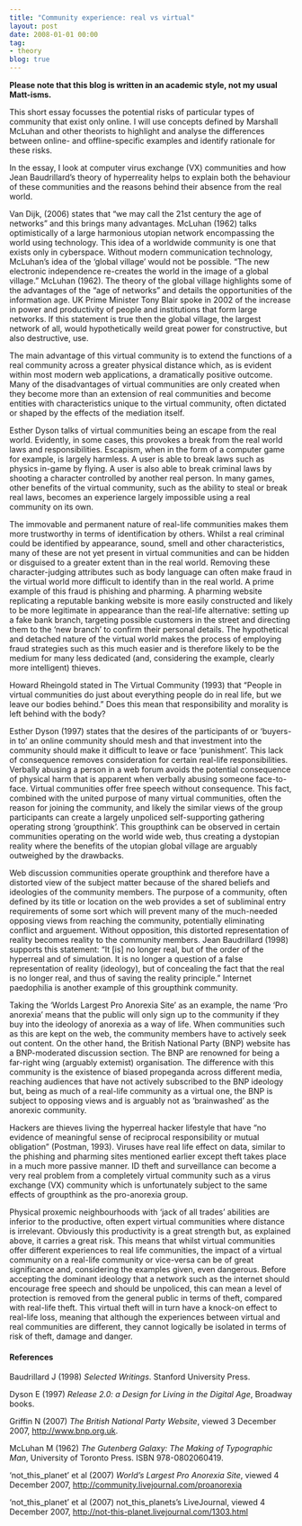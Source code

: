 ```yaml
---
title: "Community experience: real vs virtual"
layout: post
date: 2008-01-01 00:00
tag:
- theory
blog: true
---
```


**Please note that this blog is written in an academic style, not my usual Matt-isms.**

This short essay focusses the potential risks of particular types of community that exist only online. I will use concepts defined by Marshall McLuhan and other theorists to highlight and analyse the differences between online- and offline-specific examples and identify rationale for these risks.

In the essay, I look at computer virus exchange (VX) communities and how Jean Baudrillard’s theory of hyperreality helps to explain both the behaviour of these communities and the reasons behind their absence from the real world.

Van Dijk, (2006) states that “we may call the 21st century the age of networks” and this brings many advantages. McLuhan (1962) talks optimistically of a large harmonious utopian network encompassing the world using technology. This idea of a worldwide community is one that exists only in cyberspace. Without modern communication technology, McLuhan’s idea of the ‘global village’ would not be possible. “The new electronic independence re-creates the world in the image of a global village.” McLuhan (1962). The theory of the global village highlights some of the advantages of the “age of networks” and details the opportunities of the information age. UK Prime Minister Tony Blair spoke in 2002 of the increase in power and productivity of people and institutions that form large networks. If this statement is true then the global village, the largest network of all, would hypothetically weild great power for constructive, but also destructive, use.

The main advantage of this virtual community is to extend the functions of a real community across a greater physical distance which, as is evident within most modern web applications, a dramatically positive outcome. Many of the disadvantages of virtual communities are only created when they become more than an extension of real communities and become entities with characteristics unique to the virtual community, often dictated or shaped by the effects of the mediation itself.

Esther Dyson talks of virtual communities being an escape from the real world. Evidently, in some cases, this provokes a break from the real world laws and responsibilities. Escapism, when in the form of a computer game for example, is largely harmless. A user is able to break laws such as physics in-game by flying. A user is also able to break criminal laws by shooting a character controlled by another real person. In many games, other benefits of the virtual community, such as the ability to steal or break real laws, becomes an experience largely impossible using a real community on its own.

The immovable and permanent nature of real-life communities makes them more trustworthy in terms of identification by others. Whilst a real criminal could be identified by appearance, sound, smell and other characteristics, many of these are not yet present in virtual communities and can be hidden or disguised to a greater extent than in the real world. Removing these character-judging attributes such as body language can often make fraud in the virtual world more difficult to identify than in the real world. A prime example of this fraud is phishing and pharming. A pharming website replicating a reputable banking website is more easily constructed and likely to be more legitimate in appearance than the real-life alternative: setting up a fake bank branch, targeting possible customers in the street and directing them to the ‘new branch’ to confirm their personal details. The hypothetical and detached nature of the virtual world makes the process of employing fraud strategies such as this much easier and is therefore likely to be the medium for many less dedicated (and, considering the example, clearly more intelligent) thieves.

Howard Rheingold stated in The Virtual Community (1993) that “People in virtual communities do just about everything people do in real life, but we leave our bodies behind.” Does this mean that responsibility and morality is left behind with the body?

Esther Dyson (1997) states that the desires of the participants of or ‘buyers-in to’ an online community should mesh and that investment into the community should make it difficult to leave or face ‘punishment’. This lack of consequence removes consideration for certain real-life responsibilities. Verbally abusing a person in a web forum avoids the potential consequence of physical harm that is apparent when verbally abusing someone face-to-face. Virtual communities offer free speech without consequence. This fact, combined with the united purpose of many virtual communities, often the reason for joining the community, and likely the similar views of the group participants can create a largely unpoliced self-supporting gathering operating strong ‘groupthink&#8217;. This groupthink can be observed in certain communities operating on the world wide web, thus creating a dystopian reality where the benefits of the utopian global village are arguably outweighed by the drawbacks.

Web discussion communities operate groupthink and therefore have a distorted view of the subject matter because of the shared beliefs and ideologies of the community members. The purpose of a community, often defined by its title or location on the web provides a set of subliminal entry requirements of some sort which will prevent many of the much-needed opposing views from reaching the community, potentially eliminating conflict and arguement. Without opposition, this distorted representation of reality becomes reality to the community members. Jean Baudrillard (1998) supports this statement: “It [is] no longer real, but of the order of the hyperreal and of simulation. It is no longer a question of a false representation of reality (ideology), but of concealing the fact that the real is no longer real, and thus of saving the reality principle.” Internet paedophilia is another example of this groupthink community.

Taking the ‘Worlds Largest Pro Anorexia Site’ as an example, the name ‘Pro anorexia’ means that the public will only sign up to the community if they buy into the ideology of anorexia as a way of life. When communities such as this are kept on the web, the community members have to actively seek out content. On the other hand, the British National Party (BNP) website has a BNP-moderated discussion section. The BNP are renowned for being a far-right wing (arguably extemist) organisation. The difference with this community is the existence of biased propeganda across different media, reaching audiences that have not actively subscribed to the BNP ideology but, being as much of a real-life community as a virtual one, the BNP is subject to opposing views and is arguably not as ‘brainwashed’ as the anorexic community.

Hackers are thieves living the hyperreal hacker lifestyle that have “no evidence of meaningful sense of reciprocal responsibility or mutual obligation” (Postman, 1993). Viruses have real life effect on data, similar to the phishing and pharming sites mentioned earlier except theft takes place in a much more passive manner. ID theft and surveillance can become a very real problem from a completely virtual community such as a virus exchange (VX) community which is unfortunately subject to the same effects of groupthink as the pro-anorexia group.

Physical proxemic neighbourhoods with ‘jack of all trades’ abilities are inferior to the productive, often expert virtual communities where distance is irrelevant. Obviously this productivity is a great strength but, as explained above, it carries a great risk. This means that whilst virtual communities offer different experiences to real life communities, the impact of a virtual community on a real-life community or vice-versa can be of great significance and, considering the examples given, even dangerous. Before accepting the dominant ideology that a network such as the internet should encourage free speech and should be unpoliced, this can mean a level of protection is removed from the general public in terms of theft, compared with real-life theft. This virtual theft will in turn have a knock-on effect to real-life loss, meaning that although the experiences between virtual and real communities are different, they cannot logically be isolated in terms of risk of theft, damage and danger.

#### References

Baudrillard J (1998) *Selected Writings*. Stanford University Press.

Dyson E (1997) *Release 2.0: a Design for Living in the Digital Age*, Broadway books.

Griffin N (2007) *The British National Party Website*, viewed 3 December 2007, <http://www.bnp.org.uk>.

McLuhan M (1962) *The Gutenberg Galaxy: The Making of Typographic Man*, University of Toronto Press. ISBN 978-0802060419.

‘not\_this\_planet’ et al (2007) *World’s Largest Pro Anorexia Site*, viewed 4 December 2007, <http://community.livejournal.com/proanorexia>

‘not\_this\_planet’ et al (2007) not\_this\_planets’s LiveJournal, viewed 4 December 2007, <http://not-this-planet.livejournal.com/1303.html>